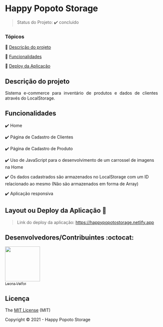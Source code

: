 <h1>Happy Popoto Storage</h1> 


> Status do Projeto: :heavy_check_mark: concluido

### Tópicos 

:small_blue_diamond: [Descrição do projeto](#descrição-do-projeto)

:small_blue_diamond: [Funcionalidades](#funcionalidades)

:small_blue_diamond: [Deploy da Aplicação](#deploy-da-aplicação-dash)


## Descrição do projeto 

<p align="justify">
  Sistema e-commerce para inventário de produtos e dados de clientes através do LocalStorage.
</p>

## Funcionalidades

:heavy_check_mark: Home  

:heavy_check_mark: Página de Cadastro de Clientes 

:heavy_check_mark: Página de Cadastro de Produto  

:heavy_check_mark: Uso de JavaScript para o desenvolvimento de um carrossel de imagens na Home

:heavy_check_mark: Os dados cadastrados são armazenados no LocalStorage com um ID relacionado ao mesmo (Não são armazenados em forma de Array)

:heavy_check_mark: Aplicação responsiva


## Layout ou Deploy da Aplicação :dash:

> Link do deploy da aplicação: https://happypopotostorage.netlify.app


## Desenvolvedores/Contribuintes :octocat:

[<img src="https://media-exp1.licdn.com/dms/image/C4E03AQGINKiEdNGQnQ/profile-displayphoto-shrink_800_800/0/1626934136802?e=1632960000&v=beta&t=4okmzUzaoafCmI-F1bXOl2hKXFSVr38ZU49c2rvy33k" width=115><br><sub>Leona Velfor</sub>](https://github.com/Diana-ops)

## Licença 

The [MIT License]() (MIT)

Copyright :copyright: 2021 - Happy Popoto Storage
